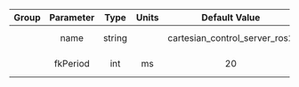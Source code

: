 | Group |  Parameter   |  Type  | Units |        Default Value          | Required |   Description    | Notes |
|:-----:|:------------:|:------:|:-----:|:-----------------------------:|:--------:|:----------------:|:-----:|
|       |     name     | string |       | cartesian_control_server_ros2 |    no    |  ROS node name   |       |
|       |   fkPeriod   |  int   |  ms   |              20               |    no    | FK stream period |       |
